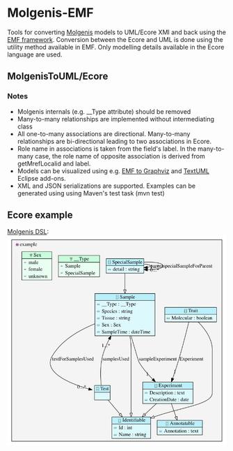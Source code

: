 Molgenis-EMF
===========

Tools for converting [Molgenis](http://molgenis.org) models to UML/Ecore XMI and back using the [EMF framework](https://www.eclipse.org/modeling/emf/). Conversion between the Ecore and UML is done using the utility method available in EMF. Only modelling details available in the Ecore language are used.

## MolgenisToUML/Ecore
### Notes
- Molgenis internals (e.g. __Type attribute) should be removed
- Many-to-many relationships are implemented without intermediating class
- All one-to-many associations are directional. Many-to-many relationships are bi-directional leading to two associations in Ecore.
- Role name in associations is taken from the field's label. In the many-to-many case, the role name of opposite association is derived from  getMrefLocalid and label. 
- Models can be visualized using e.g. [EMF to Graphviz](http://marketplace.eclipse.org/content/emf-graphviz-emf2gv) and [TextUML](http://marketplace.eclipse.org/content/textuml-toolkit) Eclipse add-ons. 
- XML and JSON serializations are supported. Examples can be generated using using Maven's test task (mvn test) 

## Ecore example
[Molgenis DSL](molgenis-emf/src/test/resources/simple_model/molgenis_db.xml):
![Example-Ecore](molgenis-emf/out_dir/example.ecore.jpg)
